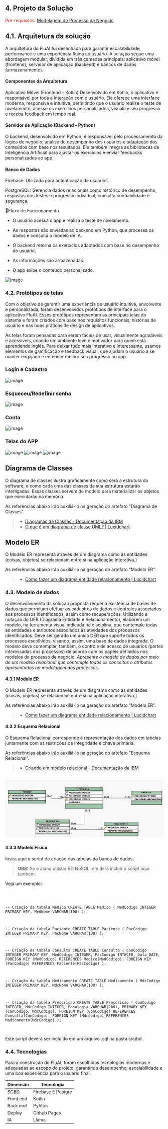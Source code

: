 ## 4. Projeto da Solução

<span style="color:red">Pré-requisitos: <a href="03-Modelagem do Processo de Negocio.md"> Modelagem do Processo de Negocio</a></span>

## 4.1. Arquitetura da solução
A arquitetura do FluAI foi desenhada para garantir escalabilidade, performance e uma experiência fluida ao usuário. A solução segue uma abordagem modular, dividida em três camadas principais: aplicativo móvel (frontend), servidor de aplicação (backend) e bancos de dados (armazenamento).

#### Componentes da Arquitetura
Aplicativo Móvel (Frontend – Kotlin)
Desenvolvido em Kotlin, o aplicativo é responsável por toda a interação com o usuário. Ele oferece uma interface moderna, responsiva e intuitiva, permitindo que o usuário realize o teste de nivelamento, acesse os exercícios personalizados, visualize seu progresso e receba feedback em tempo real.

#### Servidor de Aplicação (Backend – Python)
O backend, desenvolvido em Python, é responsável pelo processamento da lógica de negócio, análise de desempenho dos usuários e adaptação dos conteúdos com base nos resultados. Ele também integra as bibliotecas de Inteligência Artificial para ajustar os exercícios e enviar feedbacks personalizados ao app.

#### Banco de Dados

Firebase: Utilizado para autenticação de usuários.

PostgreSQL: Gerencia dados relacionais como histórico de desempenho, respostas dos testes e progresso individual, com alta confiabilidade e segurança.

🔁Fluxo de Funcionamento
- O usuário acessa o app e realiza o teste de nivelamento.

- As respostas são enviadas ao backend em Python, que processa os dados e consulta o modelo de IA.

- O backend retorna os exercícios adaptados com base no desempenho do usuário.

- As informações são armazenadas.

- O app exibe o conteúdo personalizado.
 
![image](https://github.com/user-attachments/assets/ac068762-39ce-4fa2-a5cc-af50764db57d)

 

### 4.2. Protótipos de telas

Com o objetivo de garantir uma experiência de usuário intuitiva, envolvente e personalizada, foram desenvolvidos protótipos de interface para o aplicativo FluAI. Esses protótipos representam as principais telas do sistema e foram criados com base nos requisitos funcionais, histórias de usuário e nas boas práticas de design de aplicativos.

As telas foram pensadas para serem fáceis de usar, visualmente agradáveis e acessíveis, criando um ambiente leve e motivador para quem está aprendendo inglês. Para deixar tudo mais interativo e interessante, usamos elementos de gamificação e feedback visual, que ajudam o usuário a se manter engajado e entender melhor seu progresso no app.

### Login e Cadastro
![image](https://github.com/user-attachments/assets/8a5b7c93-f020-48e5-a6db-cf3361b1c171)

### Esqueceu/Redefinir senha
![image](https://github.com/user-attachments/assets/5c32af54-a29c-4a82-8024-9d2431ca9d5f)

### Conta
![image](https://github.com/user-attachments/assets/769fe812-0293-493b-b341-dfcef094e5fb)

### Telas do APP
![image](https://github.com/user-attachments/assets/725cd3af-69e7-4d88-8563-dc167ba70eee)
![image](https://github.com/user-attachments/assets/f47a8600-ff0a-42c4-811b-7f4f7bdde4f4)
![image](https://github.com/user-attachments/assets/af356cbf-d84b-4293-90cd-708bb86db90f)




## Diagrama de Classes

O diagrama de classes ilustra graficamente como será a estrutura do software, e como cada uma das classes da sua estrutura estarão interligadas. Essas classes servem de modelo para materializar os objetos que executarão na memória.

As referências abaixo irão auxiliá-lo na geração do artefato “Diagrama de Classes”.

> - [Diagramas de Classes - Documentação da IBM](https://www.ibm.com/docs/pt-br/rational-soft-arch/9.6.1?topic=diagrams-class)
> - [O que é um diagrama de classe UML? | Lucidchart](https://www.lucidchart.com/pages/pt/o-que-e-diagrama-de-classe-uml)

## Modelo ER

O Modelo ER representa através de um diagrama como as entidades (coisas, objetos) se relacionam entre si na aplicação interativa.]

As referências abaixo irão auxiliá-lo na geração do artefato “Modelo ER”.

> - [Como fazer um diagrama entidade relacionamento | Lucidchart](https://www.lucidchart.com/pages/pt/como-fazer-um-diagrama-entidade-relacionamento)


### 4.3. Modelo de dados

O desenvolvimento da solução proposta requer a existência de bases de dados que permitam efetuar os cadastros de dados e controles associados aos processos identificados, assim como recuperações.
Utilizando a notação do DER (Diagrama Entidade e Relacionamento), elaborem um modelo, na ferramenta visual indicada na disciplina, que contemple todas as entidades e atributos associados às atividades dos processos identificados. Deve ser gerado um único DER que suporte todos os processos escolhidos, visando, assim, uma base de dados integrada. O modelo deve contemplar, também, o controle de acesso de usuários (partes interessadas dos processos) de acordo com os papéis definidos nos modelos do processo de negócio.
_Apresente o modelo de dados por meio de um modelo relacional que contemple todos os conceitos e atributos apresentados na modelagem dos processos._

#### 4.3.1 Modelo ER

O Modelo ER representa através de um diagrama como as entidades (coisas, objetos) se relacionam entre si na aplicação interativa.]

As referências abaixo irão auxiliá-lo na geração do artefato “Modelo ER”.

> - [Como fazer um diagrama entidade relacionamento | Lucidchart](https://www.lucidchart.com/pages/pt/como-fazer-um-diagrama-entidade-relacionamento)

#### 4.3.2 Esquema Relacional

O Esquema Relacional corresponde à representação dos dados em tabelas juntamente com as restrições de integridade e chave primária.
 
As referências abaixo irão auxiliá-lo na geração do artefato “Esquema Relacional”.

> - [Criando um modelo relacional - Documentação da IBM](https://www.ibm.com/docs/pt-br/cognos-analytics/10.2.2?topic=designer-creating-relational-model)

![Exemplo de um modelo relacional](images/modeloRelacional.png "Exemplo de Modelo Relacional.")
---


#### 4.3.3 Modelo Físico

Insira aqui o script de criação das tabelas do banco de dados.

> **OBS:** Se o aluno utilizar BD NoSQL, ele derá incluir o script aqui também. 

Veja um exemplo:

<code>

 -- Criação da tabela Médico
CREATE TABLE Medico (
    MedCodigo INTEGER PRIMARY KEY,
    MedNome VARCHAR(100)
);


-- Criação da tabela Paciente
CREATE TABLE Paciente (
    PacCodigo INTEGER PRIMARY KEY,
    PacNome VARCHAR(100)
);

-- Criação da tabela Consulta
CREATE TABLE Consulta (
    ConCodigo INTEGER PRIMARY KEY,
    MedCodigo INTEGER,
    PacCodigo INTEGER,
    Data DATE,
    FOREIGN KEY (MedCodigo) REFERENCES Medico(MedCodigo),
    FOREIGN KEY (PacCodigo) REFERENCES Paciente(PacCodigo)
);

-- Criação da tabela Medicamento
CREATE TABLE Medicamento (
    MdcCodigo INTEGER PRIMARY KEY,
    MdcNome VARCHAR(100)
);

-- Criação da tabela Prescricao
CREATE TABLE Prescricao (
    ConCodigo INTEGER,
    MdcCodigo INTEGER,
    Posologia VARCHAR(200),
    PRIMARY KEY (ConCodigo, MdcCodigo),
    FOREIGN KEY (ConCodigo) REFERENCES Consulta(ConCodigo),
    FOREIGN KEY (MdcCodigo) REFERENCES Medicamento(MdcCodigo)
);

</code>

Este script deverá ser incluído em um arquivo .sql na pasta src\bd.




### 4.4. Tecnologias

Para a construção do FluAI, foram escolhidas tecnologias modernas e adequadas ao escopo do projeto, garantindo desempenho, escalabilidade e uma boa experiência para o usuário final.


| **Dimensão**   | **Tecnologia**  |
| ---            | ---             |
| SGBD           | Firebase E Postgre           |
| Front end      | Kotlin   |
| Back end       | Pyhton|
| Deploy         | Github Pages    |
| IA             | Llama     |
